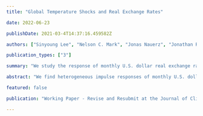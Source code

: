 ```yaml
---
title: "Global Temperature Shocks and Real Exchange Rates"

date: 2022-06-23

publishDate: 2021-03-4T14:37:16.459582Z

authors: ["Sinyoung Lee", "Nelson C. Mark", "Jonas Nauerz", "Jonathan Rawls", "Zhiyi Wei"]

publication_types: ["3"]

summary: "We study the response of monthly U.S. dollar real exchange rates to global and country-specific temperature shocks and find substantial cross-sectional differences across country pairs. The real exchange rate is more likely to depreciate if the country is warmer, wealthier, more dependent on agriculture, less open, and more dependent on tourism."

abstract: "We find heterogeneous impulse responses of monthly U.S. dollar (USD) real exchange rates of 76 countries to global temperature shocks. Four years after a positive 1C increase in global temperature over its historical average, the Czech Republic currency appreciates by 14.5 percent against the USD while the currency of Burundi depreciates by 4.2 percent. The determinants of response heterogeneity are studied by regressing local projection response coefficients on country characteristics. A country's currency more likely to depreciate if it is of low latitude, if the country has grown faster, is richer, more dependent on agriculture and tourism, and is less open to trade."

featured: false

publication: "Working Paper - Revise and Resubmit at the Journal of Climate Finance"

---
```

